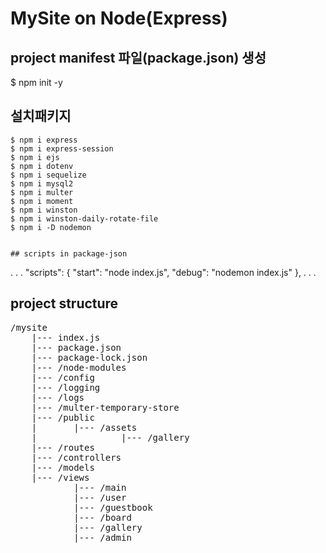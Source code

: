 # MySite on Node(Express)

## project manifest 파일(package.json) 생성
$ npm init -y

## 설치패키지
```
$ npm i express
$ npm i express-session
$ npm i ejs
$ npm i dotenv
$ npm i sequelize
$ npm i mysql2
$ npm i multer
$ npm i moment
$ npm i winston
$ npm i winston-daily-rotate-file
$ npm i -D nodemon


## scripts in package-json
```
.
.
.
  "scripts": {
    "start": "node index.js",
    "debug": "nodemon index.js"
  },
.
.
.


## project structure
<pre>
/mysite
    |--- index.js
    |--- package.json
    |--- package-lock.json
    |--- /node-modules
    |--- /config
    |--- /logging
    |--- /logs
    |--- /multer-temporary-store
    |--- /public
    |       |--- /assets
    |                |--- /gallery
    |--- /routes
    |--- /controllers
    |--- /models
    |--- /views
            |--- /main
            |--- /user
            |--- /guestbook
            |--- /board
            |--- /gallery
            |--- /admin
</pre>